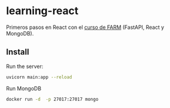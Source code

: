 # learning-react
Primeros pasos en React con el [curso de FARM](https://www.youtube.com/watch?v=oGwszbCH5Z4&list=WL&index=1) (FastAPI, React y MongoDB).

## Install

Run the server:

```bash
uvicorn main:app --reload
```



Run MongoDB

```bash
docker run -d  -p 27017:27017 mongo
```

